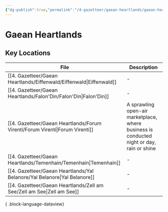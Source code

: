 ```yaml
---
{"dg-publish":true,"permalink":"/4-gazetteer/gaean-heartlands/gaean-heartlands/","noteIcon":""}
---
```


# Gaean Heartlands


## Key Locations 

| File                                                                            | Description                                                                               |
| ------------------------------------------------------------------------------- | ----------------------------------------------------------------------------------------- |
| [[4. Gazetteer/Gaean Heartlands/Eiffenwald/Eiffenwald\|Eiffenwald]]          | \-                                                                                        |
| [[4. Gazetteer/Gaean Heartlands/Falon'Din/Falon'Din\|Falon'Din]]             | \-                                                                                        |
| [[4. Gazetteer/Gaean Heartlands/Forum Virenti/Forum Virenti\|Forum Virenti]] | A sprawling open-air marketplace, where business is conducted night or day, rain or shine |
| [[4. Gazetteer/Gaean Heartlands/Temenhain/Temenhain\|Temenhain]]             | \-                                                                                        |
| [[4. Gazetteer/Gaean Heartlands/Yal Belanore/Yal Belanore\|Yal Belanore]]    | \-                                                                                        |
| [[4. Gazetteer/Gaean Heartlands/Zell am See/Zell am See\|Zell am See]]       | \-                                                                                        |

{ .block-language-dataview}